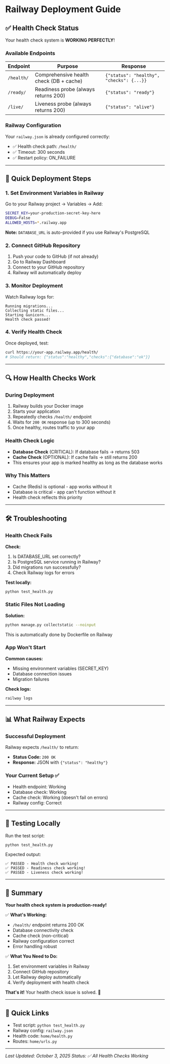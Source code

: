 # Railway Deployment Guide

## ✅ Health Check Status
Your health check system is **WORKING PERFECTLY**!

### Available Endpoints

| Endpoint | Purpose | Response |
|----------|---------|----------|
| `/health/` | Comprehensive health check (DB + cache) | `{"status": "healthy", "checks": {...}}` |
| `/ready/` | Readiness probe (always returns 200) | `{"status": "ready"}` |
| `/live/` | Liveness probe (always returns 200) | `{"status": "alive"}` |

### Railway Configuration
Your `railway.json` is already configured correctly:
- ✅ Health check path: `/health/`
- ✅ Timeout: 300 seconds
- ✅ Restart policy: ON_FAILURE

---

## 🚀 Quick Deployment Steps

### 1. Set Environment Variables in Railway
Go to your Railway project → Variables → Add:

```bash
SECRET_KEY=your-production-secret-key-here
DEBUG=False
ALLOWED_HOSTS=*.railway.app
```

**Note:** `DATABASE_URL` is auto-provided if you use Railway's PostgreSQL

### 2. Connect GitHub Repository
1. Push your code to GitHub (if not already)
2. Go to Railway Dashboard
3. Connect to your GitHub repository
4. Railway will automatically deploy

### 3. Monitor Deployment
Watch Railway logs for:
```
Running migrations...
Collecting static files...
Starting Gunicorn...
Health check passed!
```

### 4. Verify Health Check
Once deployed, test:
```bash
curl https://your-app.railway.app/health/
# Should return: {"status":"healthy","checks":{"database":"ok"}}
```

---

## 🔍 How Health Checks Work

### During Deployment
1. Railway builds your Docker image
2. Starts your application
3. Repeatedly checks `/health/` endpoint
4. Waits for `200 OK` response (up to 300 seconds)
5. Once healthy, routes traffic to your app

### Health Check Logic
- **Database Check** (CRITICAL): If database fails → returns 503
- **Cache Check** (OPTIONAL): If cache fails → still returns 200
- This ensures your app is marked healthy as long as the database works

### Why This Matters
- Cache (Redis) is optional - app works without it
- Database is critical - app can't function without it
- Health check reflects this priority

---

## 🛠️ Troubleshooting

### Health Check Fails
**Check:**
1. Is DATABASE_URL set correctly?
2. Is PostgreSQL service running in Railway?
3. Did migrations run successfully?
4. Check Railway logs for errors

**Test locally:**
```bash
python test_health.py
```

### Static Files Not Loading
**Solution:**
```bash
python manage.py collectstatic --noinput
```
This is automatically done by Dockerfile on Railway

### App Won't Start
**Common causes:**
- Missing environment variables (SECRET_KEY)
- Database connection issues
- Migration failures

**Check logs:**
```bash
railway logs
```

---

## 📊 What Railway Expects

### Successful Deployment
Railway expects `/health/` to return:
- **Status Code:** `200 OK`
- **Response:** JSON with `{"status": "healthy"}`

### Your Current Setup ✅
- Health endpoint: Working
- Database check: Working
- Cache check: Working (doesn't fail on errors)
- Railway config: Correct

---

## 🎯 Testing Locally

Run the test script:
```bash
python test_health.py
```

Expected output:
```
✅ PASSED - Health check working!
✅ PASSED - Readiness check working!
✅ PASSED - Liveness check working!
```

---

## 📝 Summary

**Your health check system is production-ready!**

✅ **What's Working:**
- `/health/` endpoint returns 200 OK
- Database connectivity check
- Cache check (non-critical)
- Railway configuration correct
- Error handling robust

✅ **What You Need to Do:**
1. Set environment variables in Railway
2. Connect GitHub repository
3. Let Railway deploy automatically
4. Verify deployment with health check

**That's it!** Your health check issue is solved. 🎉

---

## 🔗 Quick Links
- Test script: `python test_health.py`
- Railway config: `railway.json`
- Health code: `home/health.py`
- Routes: `home/urls.py`

---

*Last Updated: October 3, 2025*
*Status: ✅ All Health Checks Working*

